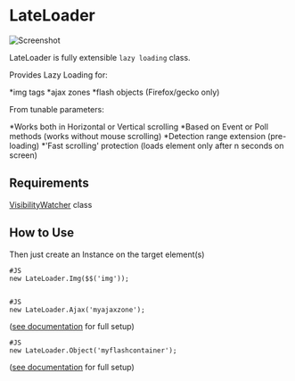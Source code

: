 LateLoader
===========

![Screenshot](http://fcartegnie.github.com/LateLoader/lateloader.png)

LateLoader is fully extensible `lazy loading` class.

Provides Lazy Loading for:

*img tags
*ajax zones
*flash objects (Firefox/gecko only)

From tunable parameters:

*Works both in Horizontal or Vertical scrolling
*Based on Event or Poll methods (works without mouse scrolling)
*Detection range extension (pre-loading)
*'Fast scrolling' protection (loads element only after n seconds on screen)

Requirements
----------
[VisibilityWatcher](http://mootools.net/forge/p/visibilitywatcher) class

How to Use
----------

Then just create an Instance on the target element(s)

	#JS
	new LateLoader.Img($$('img'));
	

	#JS
	new LateLoader.Ajax('myajaxzone');

([see documentation](http://github.com/fcartegnie/LateLoader/blob/master/Docs/LateLoader.md) for full setup)


	#JS
	new LateLoader.Object('myflashcontainer');

([see documentation](http://github.com/fcartegnie/LateLoader/blob/master/Docs/LateLoader.md) for full setup)
